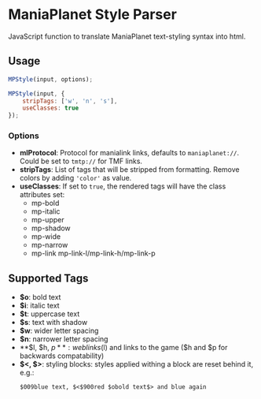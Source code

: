 # ManiaPlanet Style Parser

JavaScript function to translate ManiaPlanet text-styling syntax into html.

## Usage
```javascript
MPStyle(input, options);

MPStyle(input, {
    stripTags: ['w', 'n', 's'],
    useClasses: true
});
```

### Options
* **mlProtocol**: Protocol for manialink links, defaults to `maniaplanet://`. Could be set to `tmtp://` for TMF links.
* **stripTags**: List of tags that will be stripped from formatting. Remove colors by adding `'color'` as value.
* **useClasses**: If set to `true`, the rendered tags will have the class attributes set:
    * mp-bold
    * mp-italic
    * mp-upper
    * mp-shadow
    * mp-wide
    * mp-narrow
    * mp-link mp-link-l/mp-link-h/mp-link-p

## Supported Tags
* **$o**: bold text
* **$i**: italic text
* **$t**: uppercase text
* **$s**: text with shadow
* **$w**: wider letter spacing
* **$n**: narrower letter spacing
* **$l, $h, $p**: weblinks ($l) and links to the game ($h and $p for backwards compatability)
* **$<, $>**: styling blocks: styles applied withing a block are reset behind it, e.g.:
    ```
    $009blue text, $<$900red $obold text$> and blue again
    ```

